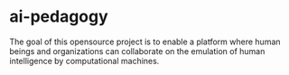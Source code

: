 # ai-pedagogy

The goal of this opensource project is to enable a platform where human beings and organizations can collaborate on the emulation of human intelligence by computational machines.
